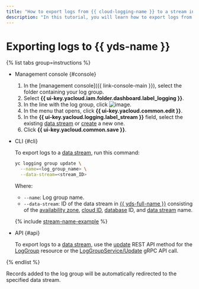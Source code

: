 ```yaml
---
title: "How to export logs from {{ cloud-logging-name }} to a stream in {{ yds-name }}"
description: "In this tutorial, you will learn how to export logs from {{ cloud-logging-name }} to a stream in {{ yds-name }}."
---
```


# Exporting logs to {{ yds-name }}

{% list tabs group=instructions %}

- Management console {#console}

   1. In the [management console]({{ link-console-main }}), select the folder containing your log group.
   1. Select **{{ ui-key.yacloud.iam.folder.dashboard.label_logging }}**.
   1. In the line with the log group, click ![image](../../_assets/console-icons/ellipsis.svg).
   1. In the menu that opens, click **{{ ui-key.yacloud.common.edit }}**.
   1. In the **{{ ui-key.yacloud.logging.label_stream }}** field, select the existing [data stream](../../data-streams/concepts/glossary.md#stream-concepts) or [create](../../data-streams/operations/manage-streams.md#create-data-stream) a new one.
   1. Click **{{ ui-key.yacloud.common.save }}**.

- CLI {#cli}

   To export logs to a [data stream](../../data-streams/concepts/glossary.md#stream-concepts), run this command:

   ```bash
   yc logging group update \
     --name=<log_group_name> \
     --data-stream=<stream_ID>
   ```

   Where:
   * `--name`: Log group name.
   * `--data-stream`: ID of the data stream in [{{ yds-full-name }}](../../data-streams/index.yaml) consisting of the [availability zone](../../overview/concepts/geo-scope.md), [cloud ID](../../resource-manager/operations/cloud/get-id.md), [database](../../ydb/concepts/resources.md#database) ID, and [data stream](../../data-streams/concepts/glossary.md#stream-concepts) name.

   {% include [stream-name-example](../../_includes/data-streams/stream-name-example.md) %}

- API {#api}

   To export logs to a [data stream](../../data-streams/concepts/glossary.md#stream-concepts), use the [update](../api-ref/LogGroup/update.md) REST API method for the [LogGroup](../api-ref/LogGroup/index.md) resource or the [LogGroupService/Update](../api-ref/grpc/log_group_service.md#Update) gRPC API call.

{% endlist %}

Records added to the log group will be automatically redirected to the specified data stream.